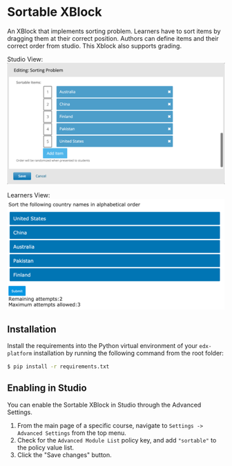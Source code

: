 Sortable XBlock
===========

An XBlock that implements sorting problem. Learners have to sort items by dragging them at their correct position. Authors can define items and their correct order from studio. This Xblock also supports grading.

Studio View:
![Studio view](/docs/studio-view.png)

Learners View:
![Learners view](/docs/learner-view.png)


Installation
------------

Install the requirements into the Python virtual environment of your `edx-platform` installation by running the following command from the root folder:

```bash
$ pip install -r requirements.txt
```


Enabling in Studio
------------------

You can enable the Sortable XBlock in Studio through the Advanced
Settings.

1. From the main page of a specific course, navigate to `Settings ->
   Advanced Settings` from the top menu.
2. Check for the `Advanced Module List` policy key, and add
   `"sortable"` to the policy value list.
3. Click the "Save changes" button.